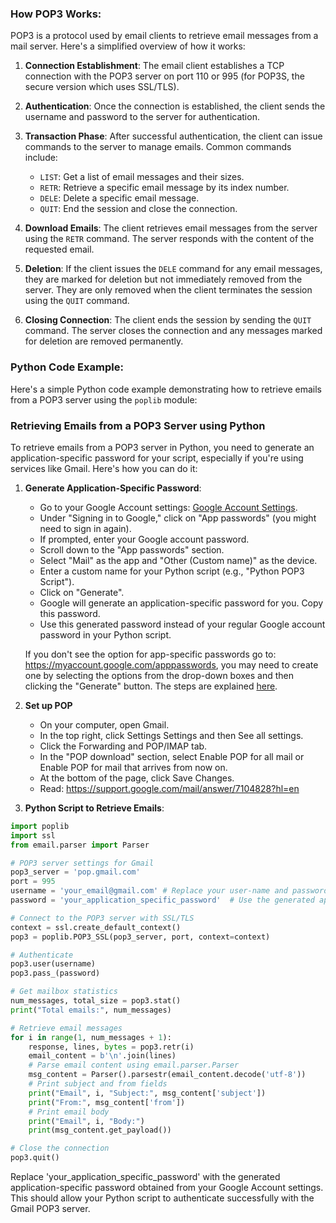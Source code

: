 ### How POP3 Works:
POP3 is a protocol used by email clients to retrieve email messages from a mail server. Here's a simplified overview of how it works:

1. **Connection Establishment**: The email client establishes a TCP connection with the POP3 server on port 110 or 995 (for POP3S, the secure version which uses SSL/TLS).

2. **Authentication**: Once the connection is established, the client sends the username and password to the server for authentication.

3. **Transaction Phase**: After successful authentication, the client can issue commands to the server to manage emails. Common commands include:
   - `LIST`: Get a list of email messages and their sizes.
   - `RETR`: Retrieve a specific email message by its index number.
   - `DELE`: Delete a specific email message.
   - `QUIT`: End the session and close the connection.

4. **Download Emails**: The client retrieves email messages from the server using the `RETR` command. The server responds with the content of the requested email.

5. **Deletion**: If the client issues the `DELE` command for any email messages, they are marked for deletion but not immediately removed from the server. They are only removed when the client terminates the session using the `QUIT` command.

6. **Closing Connection**: The client ends the session by sending the `QUIT` command. The server closes the connection and any messages marked for deletion are removed permanently.

### Python Code Example:
Here's a simple Python code example demonstrating how to retrieve emails from a POP3 server using the `poplib` module:

### Retrieving Emails from a POP3 Server using Python

To retrieve emails from a POP3 server in Python, you need to generate an application-specific password for your script, especially if you're using services like Gmail. Here's how you can do it:

1. **Generate Application-Specific Password**:
   - Go to your Google Account settings: [Google Account Settings](https://myaccount.google.com/security).
   - Under "Signing in to Google," click on "App passwords" (you might need to sign in again).
   - If prompted, enter your Google account password.
   - Scroll down to the "App passwords" section.
   - Select "Mail" as the app and "Other (Custom name)" as the device.
   - Enter a custom name for your Python script (e.g., "Python POP3 Script").
   - Click on "Generate".
   - Google will generate an application-specific password for you. Copy this password.
   - Use this generated password instead of your regular Google account password in your Python script.

   If you don't see the option for app-specific passwords go to: https://myaccount.google.com/apppasswords, you may need to create one by selecting the options from the drop-down boxes and then clicking the "Generate" button. The steps are explained [here](https://support.google.com/accounts/answer/185833?hl=en).

2. **Set up POP**
    - On your computer, open Gmail.
    - In the top right, click Settings Settings and then See all settings.
    - Click the Forwarding and POP/IMAP tab.
    - In the "POP download" section, select Enable POP for all mail or Enable POP for mail that arrives from now on.
    - At the bottom of the page, click Save Changes.
    - Read: https://support.google.com/mail/answer/7104828?hl=en

2. **Python Script to Retrieve Emails**:

```python
import poplib
import ssl
from email.parser import Parser

# POP3 server settings for Gmail
pop3_server = 'pop.gmail.com'
port = 995
username = 'your_email@gmail.com' # Replace your user-name and password
password = 'your_application_specific_password'  # Use the generated application-specific password here

# Connect to the POP3 server with SSL/TLS
context = ssl.create_default_context()
pop3 = poplib.POP3_SSL(pop3_server, port, context=context)

# Authenticate
pop3.user(username)
pop3.pass_(password)

# Get mailbox statistics
num_messages, total_size = pop3.stat()
print("Total emails:", num_messages)

# Retrieve email messages
for i in range(1, num_messages + 1):
    response, lines, bytes = pop3.retr(i)
    email_content = b'\n'.join(lines)
    # Parse email content using email.parser.Parser
    msg_content = Parser().parsestr(email_content.decode('utf-8'))
    # Print subject and from fields
    print("Email", i, "Subject:", msg_content['subject'])
    print("From:", msg_content['from'])
    # Print email body
    print("Email", i, "Body:")
    print(msg_content.get_payload())

# Close the connection
pop3.quit()
```
Replace 'your_application_specific_password' with the generated application-specific password obtained from your Google Account settings. This should allow your Python script to authenticate successfully with the Gmail POP3 server.